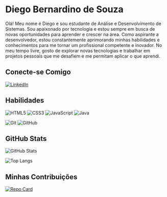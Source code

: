 # Diego Bernardino de Souza

Olá! Meu nome é Diego e sou estudante de Análise e Desenvolvimento de Sistemas. Sou apaixonado por tecnologia e estou sempre em busca de novas oportunidades para aprender e crescer na área. Como aspirante a desenvolvedor, estou constantemente aprimorando minhas habilidades e conhecimentos para me tornar um profissional competente e inovador. No meu tempo livre, gosto de explorar novas tecnologias e trabalhar em projetos pessoais que me desafiem e me permitam aplicar o que aprendi.

## Conecte-se Comigo

[![LinkedIn](https://img.shields.io/badge/LinkedIn-000?style=for-the-badge&logo=linkedin&logoColor=green)](www.linkedin.com/in/diego-bernardino-de-souza-615432277) 

## Habilidades

![HTML5](https://img.shields.io/badge/HTML5-E34F26?style=for-the-badge&logo=html5&logoColor=white) 
![CSS3](https://img.shields.io/badge/CSS3-1572B6?style=for-the-badge&logo=css3&logoColor=white)
![JavaScript](https://img.shields.io/badge/JavaScript-F7DF1E?style=for-the-badge&logo=javascript&logoColor=black)
![Java](https://img.shields.io/badge/Java-000?style=for-the-badge&logo=java)

![Git](https://img.shields.io/badge/GIT-E44C30?style=for-the-badge&logo=git&logoColor=white)
![GitHub](https://img.shields.io/badge/GitHub-100000?style=for-the-badge&logo=github&logoColor=white)

## GitHub Stats

![GitHub Stats](https://github-readme-stats.vercel.app/api?username=Diego-Bernardino&theme=transparent&bg_color=000&border_color=008000&show_icons=true&icon_color=008000&title_color=E94D5F&text_color=FFF)

![Top Langs](https://github-readme-stats-git-masterrstaa-rickstaa.vercel.app/api/top-langs/?username=Diego-Bernardino&layout=compact&bg_color=000&border_color=008000&title_color=E94D5F&text_color=FFF)

## Minhas Contribuições

[![Repo Card](https://github-readme-stats.vercel.app/api/pin/?username=Diego-Bernardino&repo=dio-lab-open-source&bg_color=000&border_color=008000&show_icons=true&icon_color=30A3DC&title_color=E94D5F&text_color=FFF)](https://github.com/Diego-Bernardino/dio-lab-open-source)
